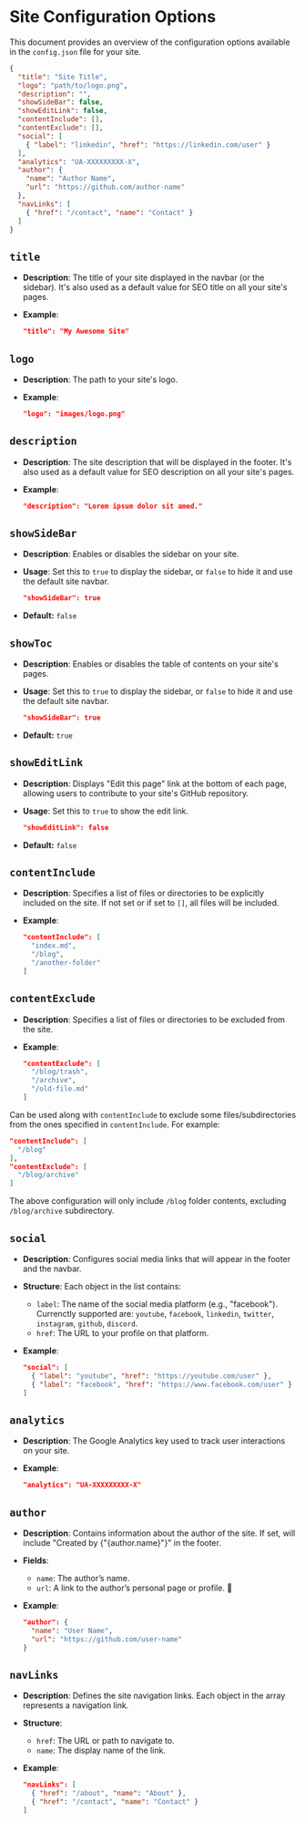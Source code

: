 # Site Configuration Options

This document provides an overview of the configuration options available in the `config.json` file for your site.

```json
{
  "title": "Site Title",
  "logo": "path/to/logo.png",
  "description": "",
  "showSideBar": false,
  "showEditLink": false,
  "contentInclude": [],
  "contentExclude": [],
  "social": [
    { "label": "linkedin", "href": "https://linkedin.com/user" }
  ],
  "analytics": "UA-XXXXXXXXX-X",
  "author": {
    "name": "Author Name",
    "url": "https://github.com/author-name"
  },
  "navLinks": [
    { "href": "/contact", "name": "Contact" }
  ]
}
```

## **`title`**

- **Description**: The title of your site displayed in the navbar (or the sidebar). It's also used as a default value for SEO title on all your site's pages.
- **Example**:
  
  ```json
  "title": "My Awesome Site"
  ```

## **`logo`**

- **Description**: The path to your site's logo.
- **Example**:
 
  ```json
  "logo": "images/logo.png"
  ```

## **`description`**

- **Description**: The site description that will be displayed in the footer. It's also used as a default value for SEO description on all your site's pages.
- **Example**:
  
  ```json
  "description": "Lorem ipsum dolor sit amed."
  ```

## **`showSideBar`**

- **Description**: Enables or disables the sidebar on your site.
- **Usage**: Set this to `true` to display the sidebar, or `false` to hide it and use the default site navbar.
  
  ```json
  "showSideBar": true
  ```
- **Default:** `false`

## **`showToc`**

- **Description**: Enables or disables the table of contents on your site's pages.
- **Usage**: Set this to `true` to display the sidebar, or `false` to hide it and use the default site navbar.
  
  ```json
  "showSideBar": true
  ```
- **Default:** `true`


## **`showEditLink`**

- **Description**: Displays "Edit this page" link at the bottom of each page, allowing users to contribute to your site's GitHub repository.
- **Usage**: Set this to `true` to show the edit link.

  ```json
  "showEditLink": false
  ```
- **Default:** `false`

## **`contentInclude`**

- **Description**: Specifies a list of files or directories to be explicitly included on the site. If not set or if set to `[]`, all files will be included.
- **Example**:
  
  ```json
  "contentInclude": [
    "index.md", 
    "/blog", 
    "/another-folder"
  ] 
  ```

## **`contentExclude`**

- **Description**: Specifies a list of files or directories to be excluded from the site.
- **Example**:
  
  ```json
  "contentExclude": [
    "/blog/trash",
    "/archive",
    "/old-file.md"
  ]
  ```

Can be used along with `contentInclude` to exclude some files/subdirectories from the ones specified in `contentInclude`. For example:

  ```json
  "contentInclude": [
    "/blog"
  ],
  "contentExclude": [
    "/blog/archive"
  ]
  ```

The above configuration will only include `/blog` folder contents, excluding `/blog/archive` subdirectory.

## **`social`**

- **Description**: Configures social media links that will appear in the footer and the navbar.
- **Structure**: Each object in the list contains:
  - `label`: The name of the social media platform (e.g., "facebook"). Currenctly supported are: `youtube`, `facebook`, `linkedin`, `twitter`, `instagram`, `github`, `discord`.
  - `href`: The URL to your profile on that platform.

- **Example**:

  ```json
  "social": [
    { "label": "youtube", "href": "https://youtube.com/user" },
    { "label": "facebook", "href": "https://www.facebook.com/user" }
  ]
  ```

## **`analytics`**

- **Description**: The Google Analytics key used to track user interactions on your site.
- **Example**:

  ```json
  "analytics": "UA-XXXXXXXXX-X"
  ```

## **`author`**

- **Description**: Contains information about the author of the site. If set, will include "Created by {"{author.name}"}" in the footer.
- **Fields**:
  - `name`: The author’s name.
  - `url`: A link to the author’s personal page or profile. 🚧

- **Example**:

  ```json
  "author": {
    "name": "User Name",
    "url": "https://github.com/user-name"
  }
  ```

## **`navLinks`**
- **Description**: Defines the site navigation links. Each object in the array represents a navigation link.
- **Structure**:
  - `href`: The URL or path to navigate to.
  - `name`: The display name of the link.

- **Example**:

  ```json
  "navLinks": [
    { "href": "/about", "name": "About" },
    { "href": "/contact", "name": "Contact" }
  ]
  ```

